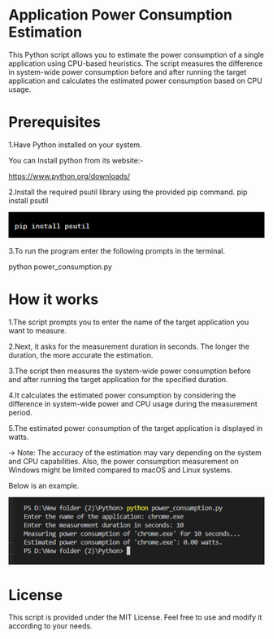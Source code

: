 # Application Power Consumption Estimation
This Python script allows you to estimate the power consumption of a single application using CPU-based heuristics. The script measures the difference in system-wide power consumption before and after running the target application and calculates the estimated power consumption based on CPU usage.

# Prerequisites
1.Have Python installed on your system.

You can Install python from its website:-

https://www.python.org/downloads/


2.Install the required psutil library using the provided pip command.
pip install psutil

![Alt text](pip.png)


3.To run the program enter the following prompts in the terminal.

python power_consumption.py




# How it works
1.The script prompts you to enter the name of the target application you want to measure.

2.Next, it asks for the measurement duration in seconds. The longer the duration, the more accurate the estimation.

3.The script then measures the system-wide power consumption before and after running the target application for the specified duration.

4.It calculates the estimated power consumption by considering the difference in system-wide power and CPU usage during the measurement period.

5.The estimated power consumption of the target application is displayed in watts.

-> Note: The accuracy of the estimation may vary depending on the system and CPU capabilities. Also, the power consumption measurement on Windows might be limited compared to macOS and Linux systems.

Below is an example.

![Alt text](<Screenshot (20).png>)

# License
This script is provided under the MIT License. Feel free to use and modify it according to your needs.